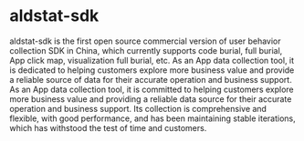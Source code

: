 # aldstat-sdk
aldstat-sdk is the first open source commercial version of user behavior collection SDK in China, which currently supports code burial, full burial, App click map, visualization full burial, etc. As an App data collection tool, it is dedicated to helping customers explore more business value and provide a reliable source of data for their accurate operation and business support. As an App data collection tool, it is committed to helping customers explore more business value and providing a reliable data source for their accurate operation and business support. Its collection is comprehensive and flexible, with good performance, and has been maintaining stable iterations, which has withstood the test of time and customers.
